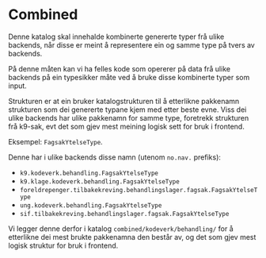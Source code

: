 Combined
========

Denne katalog skal innehalde kombinerte genererte typer frå ulike backends, når disse er meint å representere ein og samme type på tvers av backends.

På denne måten kan vi ha felles kode som opererer på data frå ulike backends på ein typesikker måte ved å bruke disse kombinerte typer som input.

Strukturen er at ein bruker katalogstrukturen til å etterlikne pakkenamn strukturen som dei genererte typane kjem med etter beste evne. Viss dei ulike backends har ulike pakkenamn for samme type, foretrekk strukturen frå k9-sak, evt det som gjev mest meining logisk sett for bruk i frontend.

Eksempel: `FagsakYtelseType`.

Denne har i ulike backends disse namn (utenom `no.nav.` prefiks):
- `k9.kodeverk.behandling.FagsakYtelseType`
- `k9.klage.kodeverk.behandling.FagsakYtelseType`
- `foreldrepenger.tilbakekreving.behandlingslager.fagsak.FagsakYtelseType`
- `ung.kodeverk.behandling.FagsakYtelseType`
- `sif.tilbakekreving.behandlingslager.fagsak.FagsakYtelseType`

Vi legger denne derfor i katalog `combined/kodeverk/behandling/` for å etterlikne dei mest brukte pakkenamna den består av, og det som gjev mest logisk struktur for bruk i frontend.
